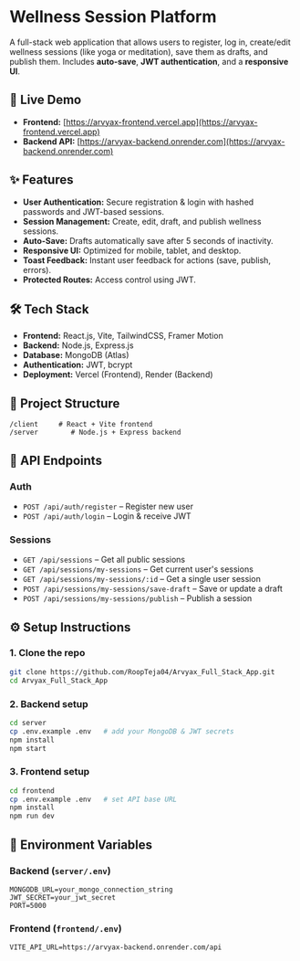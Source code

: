 
# Wellness Session Platform

A full-stack web application that allows users to register, log in, create/edit wellness sessions (like yoga or meditation), save them as drafts, and publish them. Includes **auto-save**, **JWT authentication**, and a **responsive UI**.

## 🚀 Live Demo
- **Frontend:** [https://arvyax-frontend.vercel.app](https://arvyax-frontend.vercel.app)
- **Backend API:** [https://arvyax-backend.onrender.com](https://arvyax-backend.onrender.com)

## ✨ Features
- **User Authentication:** Secure registration & login with hashed passwords and JWT-based sessions.
- **Session Management:** Create, edit, draft, and publish wellness sessions.
- **Auto-Save:** Drafts automatically save after 5 seconds of inactivity.
- **Responsive UI:** Optimized for mobile, tablet, and desktop.
- **Toast Feedback:** Instant user feedback for actions (save, publish, errors).
- **Protected Routes:** Access control using JWT.

## 🛠 Tech Stack
- **Frontend:** React.js, Vite, TailwindCSS, Framer Motion
- **Backend:** Node.js, Express.js
- **Database:** MongoDB (Atlas)
- **Authentication:** JWT, bcrypt
- **Deployment:** Vercel (Frontend), Render (Backend)

## 📂 Project Structure
```
/client     # React + Vite frontend
/server        # Node.js + Express backend
```

## 🔑 API Endpoints

### Auth
- `POST /api/auth/register` – Register new user  
- `POST /api/auth/login` – Login & receive JWT  

### Sessions
- `GET /api/sessions` – Get all public sessions  
- `GET /api/sessions/my-sessions` – Get current user's sessions  
- `GET /api/sessions/my-sessions/:id` – Get a single user session  
- `POST /api/sessions/my-sessions/save-draft` – Save or update a draft  
- `POST /api/sessions/my-sessions/publish` – Publish a session  

## ⚙️ Setup Instructions

### 1. Clone the repo
```bash
git clone https://github.com/RoopTeja04/Arvyax_Full_Stack_App.git
cd Arvyax_Full_Stack_App
```

### 2. Backend setup
```bash
cd server
cp .env.example .env   # add your MongoDB & JWT secrets
npm install
npm start
```

### 3. Frontend setup
```bash
cd frontend
cp .env.example .env   # set API base URL
npm install
npm run dev
```

## 🔧 Environment Variables

### Backend (`server/.env`)
```
MONGODB_URL=your_mongo_connection_string
JWT_SECRET=your_jwt_secret
PORT=5000
```

### Frontend (`frontend/.env`)
```
VITE_API_URL=https://arvyax-backend.onrender.com/api
```
